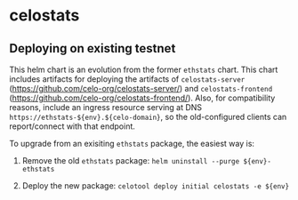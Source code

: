 # celostats

## Deploying on existing testnet

This helm chart is an evolution from the former `ethstats` chart.
This chart includes artifacts for deploying the artifacts of 
`celostats-server` (https://github.com/celo-org/celostats-server/) and
`celostats-frontend` (https://github.com/celo-org/celostats-frontend/).
Also, for compatibility reasons, include an ingress resource serving
at DNS `https://ethstats-${env}.${celo-domain}`, so the old-configured
clients can report/connect with that endpoint.

To upgrade from an exisiting `ethstats` package, the easiest way is:

1.  Remove the old `ethstats` package: `helm uninstall --purge ${env}-ethstats`

2.  Deploy the new package: `celotool deploy initial celostats -e ${env}`
